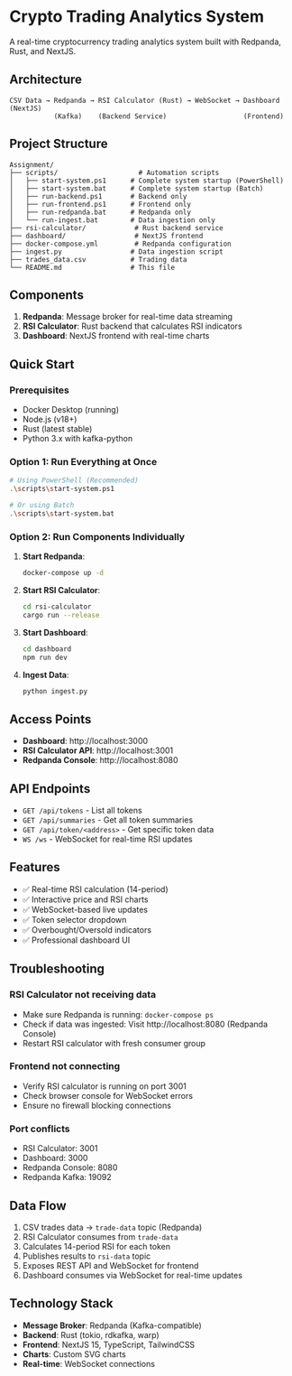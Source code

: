 # Crypto Trading Analytics System

A real-time cryptocurrency trading analytics system built with Redpanda, Rust, and NextJS.

## Architecture

```
CSV Data → Redpanda → RSI Calculator (Rust) → WebSocket → Dashboard (NextJS)
           (Kafka)    (Backend Service)                   (Frontend)
```

## Project Structure

```
Assignment/
├── scripts/                    # Automation scripts
│   ├── start-system.ps1      # Complete system startup (PowerShell)
│   ├── start-system.bat      # Complete system startup (Batch)
│   ├── run-backend.ps1       # Backend only
│   ├── run-frontend.ps1      # Frontend only
│   ├── run-redpanda.bat      # Redpanda only
│   └── run-ingest.bat        # Data ingestion only
├── rsi-calculator/            # Rust backend service
├── dashboard/                 # NextJS frontend
├── docker-compose.yml         # Redpanda configuration
├── ingest.py                 # Data ingestion script
├── trades_data.csv           # Trading data
└── README.md                 # This file
```

## Components

1. **Redpanda**: Message broker for real-time data streaming
2. **RSI Calculator**: Rust backend that calculates RSI indicators
3. **Dashboard**: NextJS frontend with real-time charts

## Quick Start

### Prerequisites
- Docker Desktop (running)
- Node.js (v18+)
- Rust (latest stable)
- Python 3.x with kafka-python

### Option 1: Run Everything at Once
```bash
# Using PowerShell (Recommended)
.\scripts\start-system.ps1

# Or using Batch
.\scripts\start-system.bat
```

### Option 2: Run Components Individually

1. **Start Redpanda**:
   ```bash
   docker-compose up -d
   ```

2. **Start RSI Calculator**:
   ```bash
   cd rsi-calculator
   cargo run --release
   ```

3. **Start Dashboard**:
   ```bash
   cd dashboard
   npm run dev
   ```

4. **Ingest Data**:
   ```bash
   python ingest.py
   ```

## Access Points

- **Dashboard**: http://localhost:3000
- **RSI Calculator API**: http://localhost:3001
- **Redpanda Console**: http://localhost:8080

## API Endpoints

- `GET /api/tokens` - List all tokens
- `GET /api/summaries` - Get all token summaries
- `GET /api/token/<address>` - Get specific token data
- `WS /ws` - WebSocket for real-time RSI updates

## Features

- ✅ Real-time RSI calculation (14-period)
- ✅ Interactive price and RSI charts
- ✅ WebSocket-based live updates
- ✅ Token selector dropdown
- ✅ Overbought/Oversold indicators
- ✅ Professional dashboard UI

## Troubleshooting

### RSI Calculator not receiving data
- Make sure Redpanda is running: `docker-compose ps`
- Check if data was ingested: Visit http://localhost:8080 (Redpanda Console)
- Restart RSI calculator with fresh consumer group

### Frontend not connecting
- Verify RSI calculator is running on port 3001
- Check browser console for WebSocket errors
- Ensure no firewall blocking connections

### Port conflicts
- RSI Calculator: 3001
- Dashboard: 3000  
- Redpanda Console: 8080
- Redpanda Kafka: 19092

## Data Flow

1. CSV trades data → `trade-data` topic (Redpanda)
2. RSI Calculator consumes from `trade-data`
3. Calculates 14-period RSI for each token
4. Publishes results to `rsi-data` topic
5. Exposes REST API and WebSocket for frontend
6. Dashboard consumes via WebSocket for real-time updates

## Technology Stack

- **Message Broker**: Redpanda (Kafka-compatible)
- **Backend**: Rust (tokio, rdkafka, warp)
- **Frontend**: NextJS 15, TypeScript, TailwindCSS
- **Charts**: Custom SVG charts
- **Real-time**: WebSocket connections